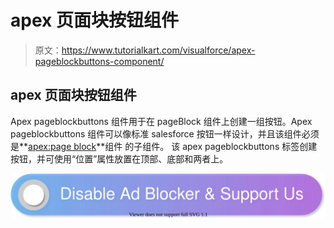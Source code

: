 # apex 页面块按钮组件

> 原文：<https://www.tutorialkart.com/visualforce/apex-pageblockbuttons-component/>

## apex 页面块按钮组件

Apex pageblockbuttons 组件用于在 pageBlock 组件上创建一组按钮。Apex pageblockbuttons 组件可以像标准 salesforce 按钮一样设计，并且该组件必须是**[apex:page block](https://www.tutorialkart.com/visualforce/apexpageblock-component/)**组件 的子组件。 该 apex pageblockbuttons 标签创建按钮，并可使用“位置”属性放置在顶部、底部和两者上。

[![](img/925da31b32d6bc3827932f6c8afb11bb.png)](https://www.tutorialkart.com/)